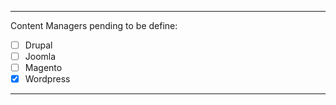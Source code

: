 ----
Content Managers pending to be define:
- [ ] Drupal 
- [ ] Joomla
- [ ] Magento
- [x] Wordpress
----




